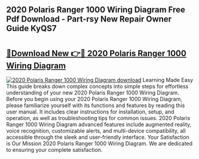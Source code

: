 ## 2020 Polaris Ranger 1000 Wiring Diagram Free Pdf Download - Part-rsy New Repair Owner Guide KyQS7

# <h2><a href="http://dft6m2.blite.top/?on=2020+Polaris+Ranger+1000+Wiring+Diagram">🔗Download New 👉🔴 2020 Polaris Ranger 1000 Wiring Diagram</a></h2>

[![2020 Polaris Ranger 1000 Wiring Diagram download](https://i.imgur.com/lujVjoI.png)](http://dft6m2.blite.top/?on=2020+Polaris+Ranger+1000+Wiring+Diagram)
Learning Made Easy This guide breaks down complex concepts into simple steps for effortless understanding of your new 2020 Polaris Ranger 1000 Wiring Diagram. Before you begin using your 2020 Polaris Ranger 1000 Wiring Diagram, please familiarize yourself with its functions and features by reading this user manual. It includes clear instructions for installation, setup, and operation, as well as troubleshooting tips for common issues. 2020 Polaris Ranger 1000 Wiring Diagram advanced features include augmented reality, voice recognition, customizable alerts, and multi-device compatibility, all accessible through the sleek and user-friendly interface. Your Satisfaction is Our Mission 2020 Polaris Ranger 1000 Wiring Diagram. We are dedicated to ensuring your complete satisfaction.
